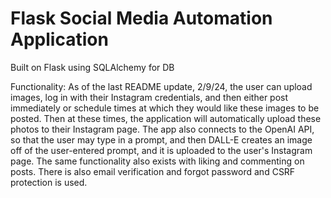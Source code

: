 # Flask Social Media Automation Application
Built on Flask using SQLAlchemy for DB

Functionality: 
As of the last README update, 2/9/24, the user can upload images, log in with their Instagram credentials, and then either post immediately or schedule times at which they would like these images to be posted. Then at these times, the application will automatically upload these photos to their Instagram page. The app also connects to the OpenAI API, so that the user may type in a prompt, and then DALL-E creates an image off of the user-entered prompt, and it is uploaded to the user's Instagram page. The same functionality also exists with liking and commenting on posts. There is also email verification and forgot password and CSRF protection is used. 

